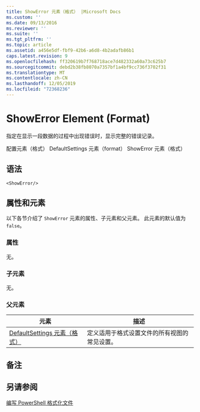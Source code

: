 ```yaml
---
title: ShowError 元素（格式） |Microsoft Docs
ms.custom: ''
ms.date: 09/13/2016
ms.reviewer: ''
ms.suite: ''
ms.tgt_pltfrm: ''
ms.topic: article
ms.assetid: a456e5df-fbf9-42b6-a6d8-4b2adafb86b1
caps.latest.revision: 9
ms.openlocfilehash: ff320619b7f768718ace7d482332a60a73c625b7
ms.sourcegitcommit: debd2b38fb8070a7357bf1a4bf9cc736f3702f31
ms.translationtype: MT
ms.contentlocale: zh-CN
ms.lasthandoff: 12/05/2019
ms.locfileid: "72368236"
---
```

# <a name="showerror-element-format"></a>ShowError Element (Format)

指定在显示一段数据的过程中出现错误时，显示完整的错误记录。

配置元素（格式） DefaultSettings 元素（format） ShowError 元素（格式）

## <a name="syntax"></a>语法

```scr
<ShowError/>
```

## <a name="attributes-and-elements"></a>属性和元素

以下各节介绍了 `ShowError` 元素的属性、子元素和父元素。 此元素的默认值为 `false`。

### <a name="attributes"></a>属性

无。

### <a name="child-elements"></a>子元素

无。

### <a name="parent-elements"></a>父元素

|元素|描述|
|-------------|-----------------|
|[DefaultSettings 元素（格式）](./defaultsettings-element-format.md)|定义适用于格式设置文件的所有视图的常见设置。|

## <a name="remarks"></a>备注

## <a name="see-also"></a>另请参阅

[编写 PowerShell 格式化文件](./writing-a-powershell-formatting-file.md)
